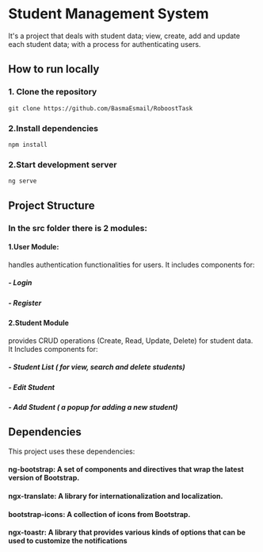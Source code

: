 # Student Management System
It's a project that deals with student data; view, create, add and update each student data; with a process for authenticating users.
## How to run locally
### 1. Clone the repository 
```
git clone https://github.com/BasmaEsmail/RoboostTask
```
###  2.Install dependencies
```
npm install
```
### 2.Start development server
```
ng serve
```
## Project Structure
### In the src folder there is 2 modules:
#### 1.User Module:
handles authentication functionalities for users. It includes components for:
##### - Login
##### - Register

#### 2.Student Module 
provides CRUD operations (Create, Read, Update, Delete) for student data. It Includes components for:
##### - Student List ( for view, search and delete students)
##### - Edit Student 
##### - Add Student ( a popup for adding a new student)

## Dependencies
This project uses these dependencies:
#### ng-bootstrap: A set of components and directives that wrap the latest version of Bootstrap.
#### ngx-translate: A library for internationalization and localization.
#### bootstrap-icons: A collection of icons from Bootstrap.
#### ngx-toastr: A library that provides various kinds of options that can be used to customize the notifications
